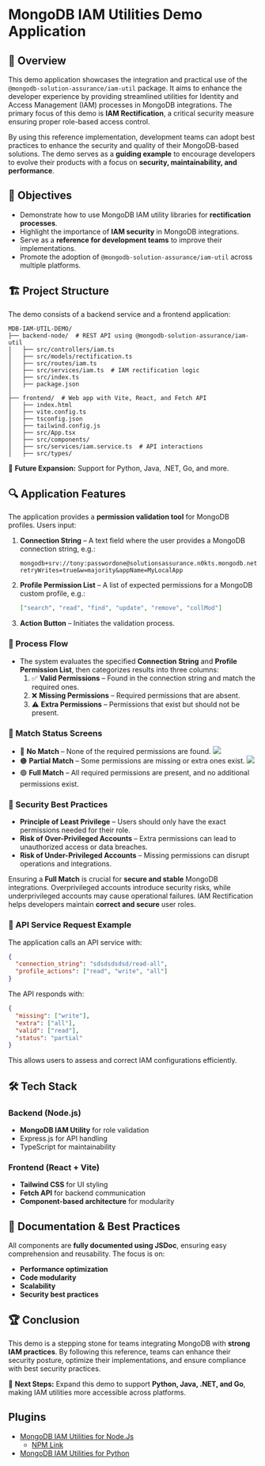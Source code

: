 # MongoDB IAM Utilities Demo Application

## 📌 Overview
This demo application showcases the integration and practical use of the `@mongodb-solution-assurance/iam-util` package. It aims to enhance the developer experience by providing streamlined utilities for Identity and Access Management (IAM) processes in MongoDB integrations. The primary focus of this demo is **IAM Rectification**, a critical security measure ensuring proper role-based access control.

By using this reference implementation, development teams can adopt best practices to enhance the security and quality of their MongoDB-based solutions. The demo serves as a **guiding example** to encourage developers to evolve their products with a focus on **security, maintainability, and performance**.

## 🎯 Objectives
- Demonstrate how to use MongoDB IAM utility libraries for **rectification processes**.
- Highlight the importance of **IAM security** in MongoDB integrations.
- Serve as a **reference for development teams** to improve their implementations.
- Promote the adoption of `@mongodb-solution-assurance/iam-util` across multiple platforms.

## 🏗️ Project Structure
The demo consists of a backend service and a frontend application:

```
MDB-IAM-UTIL-DEMO/
├── backend-node/  # REST API using @mongodb-solution-assurance/iam-util
│   ├── src/controllers/iam.ts
│   ├── src/models/rectification.ts
│   ├── src/routes/iam.ts
│   ├── src/services/iam.ts  # IAM rectification logic
│   ├── src/index.ts
│   ├── package.json
│
├── frontend/  # Web app with Vite, React, and Fetch API
│   ├── index.html
│   ├── vite.config.ts
│   ├── tsconfig.json
│   ├── tailwind.config.js
│   ├── src/App.tsx
│   ├── src/components/
│   ├── src/services/iam.service.ts  # API interactions
│   ├── src/types/
```

🚀 **Future Expansion:** Support for Python, Java, .NET, Go, and more.

## 🔍 Application Features
The application provides a **permission validation tool** for MongoDB profiles. Users input:
1. **Connection String** – A text field where the user provides a MongoDB connection string, e.g.:
   ```
   mongodb+srv://tony:passwordone@solutionsassurance.n0kts.mongodb.net/?retryWrites=true&w=majority&appName=MyLocalApp
   ```
2. **Profile Permission List** – A list of expected permissions for a MongoDB custom profile, e.g.:
   ```json
   ["search", "read", "find", "update", "remove", "collMod"]
   ```
3. **Action Button** – Initiates the validation process.

### 🔄 Process Flow
- The system evaluates the specified **Connection String** and **Profile Permission List**, then categorizes results into three columns:
  1. ✅ **Valid Permissions** – Found in the connection string and match the required ones.
  2. ❌ **Missing Permissions** – Required permissions that are absent.
  3. ⚠️ **Extra Permissions** – Permissions that exist but should not be present.

### 🛑 Match Status Screens
- 🔴 **No Match** – None of the required permissions are found.
    ![](./frontend/rsc/screenshot-error.jpg)
- 🟠 **Partial Match** – Some permissions are missing or extra ones exist.
    ![](./frontend/rsc/screenshot-warning.jpg)
- 🟢 **Full Match** – All required permissions are present, and no additional permissions exist.

### 🔐 Security Best Practices
- **Principle of Least Privilege** – Users should only have the exact permissions needed for their role.
- **Risk of Over-Privileged Accounts** – Extra permissions can lead to unauthorized access or data breaches.
- **Risk of Under-Privileged Accounts** – Missing permissions can disrupt operations and integrations.

Ensuring a **Full Match** is crucial for **secure and stable** MongoDB integrations. Overprivileged accounts introduce security risks, while underprivileged accounts may cause operational failures. IAM Rectification helps developers maintain **correct and secure** user roles.

### 🚀 API Service Request Example
The application calls an API service with:
  ```json
  {
    "connection_string": "sdsdsdsdsd/read-all",
    "profile_actions": ["read", "write", "all"]
  }
  ```
The API responds with:
  ```json
  {
    "missing": ["write"],
    "extra": ["all"],
    "valid": ["read"],
    "status": "partial"
  }
  ```
This allows users to assess and correct IAM configurations efficiently.

## 🛠️ Tech Stack
### **Backend (Node.js)**
- **MongoDB IAM Utility** for role validation
- Express.js for API handling
- TypeScript for maintainability

### **Frontend (React + Vite)**
- **Tailwind CSS** for UI styling
- **Fetch API** for backend communication
- **Component-based architecture** for modularity

## 📖 Documentation & Best Practices
All components are **fully documented using JSDoc**, ensuring easy comprehension and reusability. The focus is on:
- **Performance optimization**
- **Code modularity**
- **Scalability**
- **Security best practices**

## 🏆 Conclusion
This demo is a stepping stone for teams integrating MongoDB with **strong IAM practices**. By following this reference, teams can enhance their security posture, optimize their implementations, and ensure compliance with best security practices.

🚀 **Next Steps:** Expand this demo to support **Python, Java, .NET, and Go**, making IAM utilities more accessible across platforms.


## Plugins  
- [MongoDB IAM Utilities for Node.Js](https://github.com/mongodb-industry-solutions/mdb-iam-util-node)
    - [NPM Link](https://www.npmjs.com/package/@mongodb-solution-assurance/iam-util)
- [MongoDB IAM Utilities for Python](https://github.com/mongodb-industry-solutions/mdb-iam-util-python)